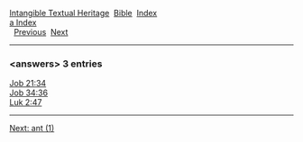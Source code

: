 [Intangible Textual Heritage](../../index)  [Bible](../index) 
[Index](index)   
[a Index](_a_)  
  [Previous](c00570)  [Next](c00572) 

------------------------------------------------------------------------

### &lt;answers&gt; 3 entries

[Job 21:34](../kjv/job021.htm#034)  
[Job 34:36](../kjv/job034.htm#036)  
[Luk 2:47](../kjv/luk002.htm#047)  

------------------------------------------------------------------------

[Next: ant (1)](c00572)
